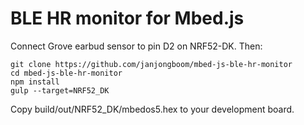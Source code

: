 # BLE HR monitor for Mbed.js

Connect Grove earbud sensor to pin D2 on NRF52-DK. Then:

```
git clone https://github.com/janjongboom/mbed-js-ble-hr-monitor
cd mbed-js-ble-hr-monitor
npm install
gulp --target=NRF52_DK
```

Copy build/out/NRF52_DK/mbedos5.hex to your development board.

